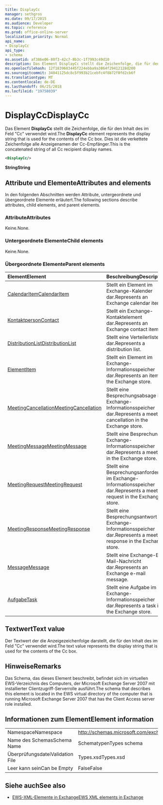```yaml
---
title: DisplayCc
manager: sethgros
ms.date: 09/17/2015
ms.audience: Developer
ms.topic: reference
ms.prod: office-online-server
localization_priority: Normal
api_name:
- DisplayCc
api_type:
- schema
ms.assetid: af386e06-80f3-42c7-8b3c-1f7993c49d10
description: Das Element DisplayCc stellt die Zeichenfolge, die für den Inhalt des im Feld "Cc" verwendet wird. Dies ist die verkettete Zeichenfolge alle Anzeigenamen der Cc-Empfänger.
ms.openlocfilehash: 12f1839683445f224ebba9a3864f29412128d200
ms.sourcegitcommit: 34041125dc8c5f993b21cebfc4f8b72f0fd2cb6f
ms.translationtype: MT
ms.contentlocale: de-DE
ms.lasthandoff: 06/25/2018
ms.locfileid: "19758039"
---
```

# <a name="displaycc"></a><span data-ttu-id="74344-104">DisplayCc</span><span class="sxs-lookup"><span data-stu-id="74344-104">DisplayCc</span></span>

<span data-ttu-id="74344-105">Das Element **DisplayCc** stellt die Zeichenfolge, die für den Inhalt des im Feld "Cc" verwendet wird.</span><span class="sxs-lookup"><span data-stu-id="74344-105">The **DisplayCc** element represents the display string that is used for the contents of the Cc box.</span></span> <span data-ttu-id="74344-106">Dies ist die verkettete Zeichenfolge alle Anzeigenamen der Cc-Empfänger.</span><span class="sxs-lookup"><span data-stu-id="74344-106">This is the concatenated string of all Cc recipient display names.</span></span> 
  
```xml
<DisplayCc/>
```

 <span data-ttu-id="74344-107">**String**</span><span class="sxs-lookup"><span data-stu-id="74344-107">**String**</span></span>
## <a name="attributes-and-elements"></a><span data-ttu-id="74344-108">Attribute und Elemente</span><span class="sxs-lookup"><span data-stu-id="74344-108">Attributes and elements</span></span>

<span data-ttu-id="74344-109">In den folgenden Abschnitten werden Attribute, untergeordnete und übergeordnete Elemente erläutert.</span><span class="sxs-lookup"><span data-stu-id="74344-109">The following sections describe attributes, child elements, and parent elements.</span></span>
  
### <a name="attributes"></a><span data-ttu-id="74344-110">Attribute</span><span class="sxs-lookup"><span data-stu-id="74344-110">Attributes</span></span>

<span data-ttu-id="74344-111">Keine.</span><span class="sxs-lookup"><span data-stu-id="74344-111">None.</span></span>
  
### <a name="child-elements"></a><span data-ttu-id="74344-112">Untergeordnete Elemente</span><span class="sxs-lookup"><span data-stu-id="74344-112">Child elements</span></span>

<span data-ttu-id="74344-113">Keine.</span><span class="sxs-lookup"><span data-stu-id="74344-113">None.</span></span>
  
### <a name="parent-elements"></a><span data-ttu-id="74344-114">Übergeordnete Elemente</span><span class="sxs-lookup"><span data-stu-id="74344-114">Parent elements</span></span>

|<span data-ttu-id="74344-115">**Element**</span><span class="sxs-lookup"><span data-stu-id="74344-115">**Element**</span></span>|<span data-ttu-id="74344-116">**Beschreibung**</span><span class="sxs-lookup"><span data-stu-id="74344-116">**Description**</span></span>|
|:-----|:-----|
|[<span data-ttu-id="74344-117">CalendarItem</span><span class="sxs-lookup"><span data-stu-id="74344-117">CalendarItem</span></span>](calendaritem.md) <br/> |<span data-ttu-id="74344-118">Stellt ein Element im Exchange-Kalender dar.</span><span class="sxs-lookup"><span data-stu-id="74344-118">Represents an Exchange calendar item.</span></span>  <br/> |
|[<span data-ttu-id="74344-119">Kontaktperson</span><span class="sxs-lookup"><span data-stu-id="74344-119">Contact</span></span>](contact.md) <br/> |<span data-ttu-id="74344-120">Stellt ein Exchange-Kontaktelement dar.</span><span class="sxs-lookup"><span data-stu-id="74344-120">Represents an Exchange contact item.</span></span>  <br/> |
|[<span data-ttu-id="74344-121">DistributionList</span><span class="sxs-lookup"><span data-stu-id="74344-121">DistributionList</span></span>](distributionlist.md) <br/> |<span data-ttu-id="74344-122">Stellt eine Verteilerliste dar.</span><span class="sxs-lookup"><span data-stu-id="74344-122">Represents a distribution list.</span></span>  <br/> |
|[<span data-ttu-id="74344-123">Element</span><span class="sxs-lookup"><span data-stu-id="74344-123">Item</span></span>](item.md) <br/> |<span data-ttu-id="74344-124">Stellt ein Element im Exchange-Informationsspeicher dar.</span><span class="sxs-lookup"><span data-stu-id="74344-124">Represents an item in the Exchange store.</span></span>  <br/> |
|[<span data-ttu-id="74344-125">MeetingCancellation</span><span class="sxs-lookup"><span data-stu-id="74344-125">MeetingCancellation</span></span>](meetingcancellation.md) <br/> |<span data-ttu-id="74344-126">Stellt eine Besprechungsabsage im Exchange-Informationsspeicher dar.</span><span class="sxs-lookup"><span data-stu-id="74344-126">Represents a meeting cancellation in the Exchange store.</span></span>  <br/> |
|[<span data-ttu-id="74344-127">MeetingMessage</span><span class="sxs-lookup"><span data-stu-id="74344-127">MeetingMessage</span></span>](meetingmessage.md) <br/> |<span data-ttu-id="74344-128">Stellt eine Besprechung im Exchange-Informationsspeicher dar.</span><span class="sxs-lookup"><span data-stu-id="74344-128">Represents a meeting in the Exchange store.</span></span>  <br/> |
|[<span data-ttu-id="74344-129">MeetingRequest</span><span class="sxs-lookup"><span data-stu-id="74344-129">MeetingRequest</span></span>](meetingrequest.md) <br/> |<span data-ttu-id="74344-130">Stellt eine Besprechungsanforderung im Exchange-Informationsspeicher dar.</span><span class="sxs-lookup"><span data-stu-id="74344-130">Represents a meeting request in the Exchange store.</span></span>  <br/> |
|[<span data-ttu-id="74344-131">MeetingResponse</span><span class="sxs-lookup"><span data-stu-id="74344-131">MeetingResponse</span></span>](meetingresponse.md) <br/> |<span data-ttu-id="74344-132">Stellt eine Besprechungsantwort im Exchange-Informationsspeicher dar.</span><span class="sxs-lookup"><span data-stu-id="74344-132">Represents a meeting response in the Exchange store.</span></span>  <br/> |
|[<span data-ttu-id="74344-133">Message</span><span class="sxs-lookup"><span data-stu-id="74344-133">Message</span></span>](message-ex15websvcsotherref.md) <br/> |<span data-ttu-id="74344-134">Stellt eine Exchange-E-Mail-Nachricht dar.</span><span class="sxs-lookup"><span data-stu-id="74344-134">Represents an Exchange e-mail message.</span></span>  <br/> |
|[<span data-ttu-id="74344-135">Aufgabe</span><span class="sxs-lookup"><span data-stu-id="74344-135">Task</span></span>](task.md) <br/> |<span data-ttu-id="74344-136">Stellt eine Aufgabe im Exchange-Informationsspeicher dar.</span><span class="sxs-lookup"><span data-stu-id="74344-136">Represents a task in the Exchange store.</span></span>  <br/> |
   
## <a name="text-value"></a><span data-ttu-id="74344-137">Textwert</span><span class="sxs-lookup"><span data-stu-id="74344-137">Text value</span></span>

<span data-ttu-id="74344-138">Der Textwert der die Anzeigezeichenfolge darstellt, die für den Inhalt des im Feld "Cc" verwendet wird.</span><span class="sxs-lookup"><span data-stu-id="74344-138">The text value represents the display string that is used for the contents of the Cc box.</span></span>
  
## <a name="remarks"></a><span data-ttu-id="74344-139">Hinweise</span><span class="sxs-lookup"><span data-stu-id="74344-139">Remarks</span></span>

<span data-ttu-id="74344-140">Das Schema, das dieses Element beschreibt, befindet sich im virtuellen EWS-Verzeichnis des Computers, der Microsoft Exchange Server 2007 mit installierter Clientzugriff-Serverrolle ausführt.</span><span class="sxs-lookup"><span data-stu-id="74344-140">The schema that describes this element is located in the EWS virtual directory of the computer that is running Microsoft Exchange Server 2007 that has the Client Access server role installed.</span></span>
  
## <a name="element-information"></a><span data-ttu-id="74344-141">Informationen zum Element</span><span class="sxs-lookup"><span data-stu-id="74344-141">Element information</span></span>

|||
|:-----|:-----|
|<span data-ttu-id="74344-142">Namespace</span><span class="sxs-lookup"><span data-stu-id="74344-142">Namespace</span></span>  <br/> |http://schemas.microsoft.com/exchange/services/2006/types  <br/> |
|<span data-ttu-id="74344-143">Name des Schemas</span><span class="sxs-lookup"><span data-stu-id="74344-143">Schema Name</span></span>  <br/> |<span data-ttu-id="74344-144">Schematypen</span><span class="sxs-lookup"><span data-stu-id="74344-144">Types schema</span></span>  <br/> |
|<span data-ttu-id="74344-145">Überprüfungsdatei</span><span class="sxs-lookup"><span data-stu-id="74344-145">Validation File</span></span>  <br/> |<span data-ttu-id="74344-146">Types.xsd</span><span class="sxs-lookup"><span data-stu-id="74344-146">Types.xsd</span></span>  <br/> |
|<span data-ttu-id="74344-147">Leer kann sein</span><span class="sxs-lookup"><span data-stu-id="74344-147">Can be Empty</span></span>  <br/> |<span data-ttu-id="74344-148">False</span><span class="sxs-lookup"><span data-stu-id="74344-148">False</span></span>  <br/> |
   
## <a name="see-also"></a><span data-ttu-id="74344-149">Siehe auch</span><span class="sxs-lookup"><span data-stu-id="74344-149">See also</span></span>

- [<span data-ttu-id="74344-150">EWS-XML-Elemente in Exchange</span><span class="sxs-lookup"><span data-stu-id="74344-150">EWS XML elements in Exchange</span></span>](ews-xml-elements-in-exchange.md)

